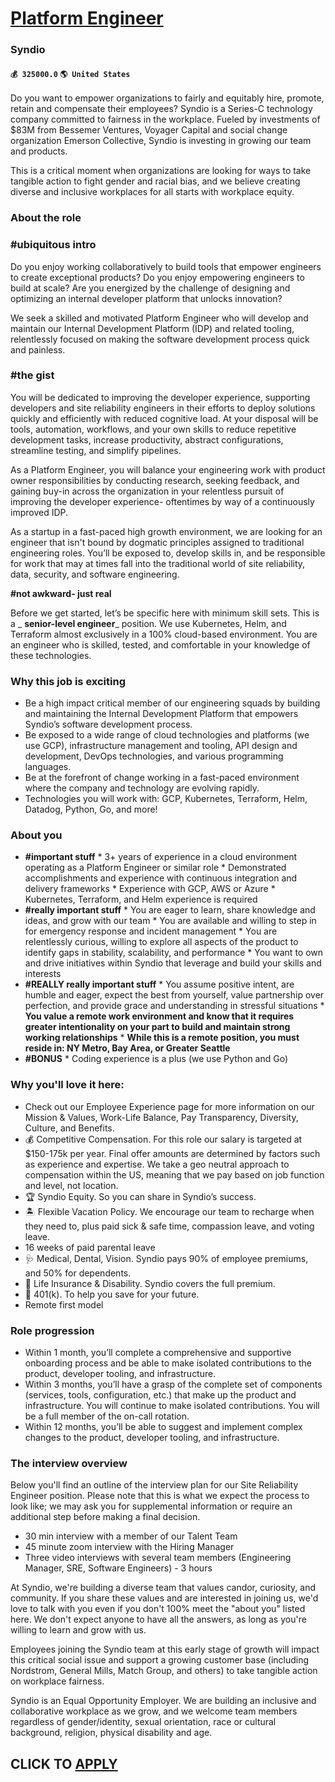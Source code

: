 # [Platform Engineer](https://www.remotewlb.com/apply/platform-engineer-79292)  
### Syndio  
#### `💰 325000.0` `🌎 United States`  

Do you want to empower organizations to fairly and equitably hire, promote, retain and compensate their employees? Syndio is a Series-C technology company committed to fairness in the workplace. Fueled by investments of $83M from Bessemer Ventures, Voyager Capital and social change organization Emerson Collective, Syndio is investing in growing our team and products.

This is a critical moment when organizations are looking for ways to take tangible action to fight gender and racial bias, and we believe creating diverse and inclusive workplaces for all starts with workplace equity.

###  **About the role**

### #ubiquitous intro

Do you enjoy working collaboratively to build tools that empower engineers to create exceptional products? Do you enjoy empowering engineers to build at scale? Are you energized by the challenge of designing and optimizing an internal developer platform that unlocks innovation?

We seek a skilled and motivated Platform Engineer who will develop and maintain our Internal Development Platform (IDP) and related tooling, relentlessly focused on making the software development process quick and painless.

### #the gist

You will be dedicated to improving the developer experience, supporting developers and site reliability engineers in their efforts to deploy solutions quickly and efficiently with reduced cognitive load. At your disposal will be tools, automation, workflows, and your own skills to reduce repetitive development tasks, increase productivity, abstract configurations, streamline testing, and simplify pipelines.

As a Platform Engineer, you will balance your engineering work with product owner responsibilities by conducting research, seeking feedback, and gaining buy-in across the organization in your relentless pursuit of improving the developer experience- oftentimes by way of a continuously improved IDP.

As a startup in a fast-paced high growth environment, we are looking for an engineer that isn't bound by dogmatic principles assigned to traditional engineering roles. You’ll be exposed to, develop skills in, and be responsible for work that may at times fall into the traditional world of site reliability, data, security, and software engineering.

 **#not awkward- just real**  

Before we get started, let’s be specific here with minimum skill sets. This is a _ **senior-level engineer**_ position. We use Kubernetes, Helm, and Terraform almost exclusively in a 100% cloud-based environment. You are an engineer who is skilled, tested, and comfortable in your knowledge of these technologies.

###  **Why this job is exciting**

  * Be a high impact critical member of our engineering squads by building and maintaining the Internal Development Platform that empowers Syndio’s software development process.
  * Be exposed to a wide range of cloud technologies and platforms (we use GCP), infrastructure management and tooling, API design and development, DevOps technologies, and various programming languages.
  * Be at the forefront of change working in a fast-paced environment where the company and technology are evolving rapidly.
  * Technologies you will work with: GCP, Kubernetes, Terraform, Helm, Datadog, Python, Go, and more!

###  **About you**

  *  **#important stuff**
    * 3+ years of experience in a cloud environment operating as a Platform Engineer or similar role
    * Demonstrated accomplishments and experience with continuous integration and delivery frameworks
    * Experience with GCP, AWS or Azure 
    * Kubernetes, Terraform, and Helm experience is required
  *  **#really important stuff**
    * You are eager to learn, share knowledge and ideas, and grow with our team
    * You are available and willing to step in for emergency response and incident management
    * You are relentlessly curious, willing to explore all aspects of the product to identify gaps in stability, scalability, and performance
    * You want to own and drive initiatives within Syndio that leverage and build your skills and interests
  *  **#REALLY really important stuff**
    * You assume positive intent, are humble and eager, expect the best from yourself, value partnership over perfection, and provide grace and understanding in stressful situations
    *  **You value a remote work environment and know that it requires greater intentionality on your part to build and maintain strong working relationships**
    *  **While this is a remote position, you must reside in: NY Metro, Bay Area, or Greater Seattle**
  *  **#BONUS**
    * Coding experience is a plus (we use Python and Go)

###  **Why you'll love it here:**

  * Check out our Employee Experience page for more information on our Mission & Values, Work-Life Balance, Pay Transparency, Diversity, Culture, and Benefits. 
  * 💰 Competitive Compensation. For this role our salary is targeted at $150-175k per year. Final offer amounts are determined by factors such as experience and expertise. We take a geo neutral approach to compensation within the US, meaning that we pay based on job function and level, not location. 
  * 🏆 Syndio Equity. So you can share in Syndio’s success.
  * 🏝 Flexible Vacation Policy. We encourage our team to recharge when they need to, plus paid sick & safe time, compassion leave, and voting leave. 
  * 16 weeks of paid parental leave
  * 🩺 Medical, Dental, Vision. Syndio pays 90% of employee premiums, and 50% for dependents.
  * 🏥 Life Insurance & Disability. Syndio covers the full premium.
  * 🏦 401(k). To help you save for your future.
  * Remote first model 

### **Role progression**

  * Within 1 month, you’ll complete a comprehensive and supportive onboarding process and be able to make isolated contributions to the product, developer tooling, and infrastructure.
  * Within 3 months, you’ll have a grasp of the complete set of components (services, tools, configuration, etc.) that make up the product and infrastructure. You will continue to make isolated contributions. You will be a full member of the on-call rotation.
  * Within 12 months, you’ll be able to suggest and implement complex changes to the product, developer tooling, and infrastructure.

###  **The interview overview**

Below you'll find an outline of the interview plan for our Site Reliability Engineer position. Please note that this is what we expect the process to look like; we may ask you for supplemental information or require an additional step before making a final decision.

  * 30 min interview with a member of our Talent Team
  * 45 minute zoom interview with the Hiring Manager
  * Three video interviews with several team members (Engineering Manager, SRE, Software Engineers) - 3 hours

At Syndio, we're building a diverse team that values candor, curiosity, and community. If you share these values and are interested in joining us, we'd love to talk with you even if you don't 100% meet the "about you" listed here. We don't expect anyone to have all the answers, as long as you're willing to learn and grow with us.

Employees joining the Syndio team at this early stage of growth will impact this critical social issue and support a growing customer base (including Nordstrom, General Mills, Match Group, and others) to take tangible action on workplace fairness.

Syndio is an Equal Opportunity Employer. We are building an inclusive and collaborative workplace as we grow, and we welcome team members regardless of gender/identity, sexual orientation, race or cultural background, religion, physical disability and age.

  
## CLICK TO [APPLY](https://www.remotewlb.com/apply/platform-engineer-79292)

